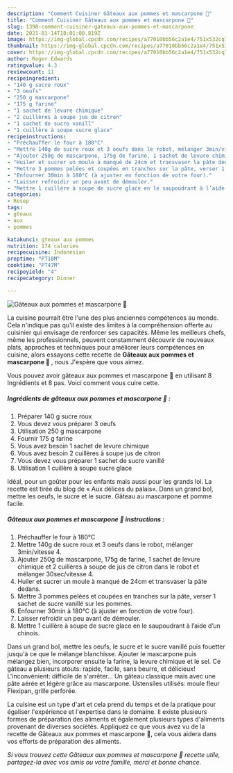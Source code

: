 ```yaml
---
description: "Comment Cuisiner Gâteaux aux pommes et mascarpone 🍰"
title: "Comment Cuisiner Gâteaux aux pommes et mascarpone 🍰"
slug: 1398-comment-cuisiner-gateaux-aux-pommes-et-mascarpone
date: 2021-01-14T18:01:00.819Z
image: https://img-global.cpcdn.com/recipes/a77010bb56c2a1e4/751x532cq70/gateaux-aux-pommes-et-mascarpone-🍰-photo-principale-de-la-recette.jpg
thumbnail: https://img-global.cpcdn.com/recipes/a77010bb56c2a1e4/751x532cq70/gateaux-aux-pommes-et-mascarpone-🍰-photo-principale-de-la-recette.jpg
cover: https://img-global.cpcdn.com/recipes/a77010bb56c2a1e4/751x532cq70/gateaux-aux-pommes-et-mascarpone-🍰-photo-principale-de-la-recette.jpg
author: Roger Edwards
ratingvalue: 4.3
reviewcount: 11
recipeingredient:
- "140 g sucre roux"
- "3 oeufs"
- "250 g mascarpone"
- "175 g farine"
- "1 sachet de levure chimique"
- "2 cuillères à soupe jus de citron"
- "1 sachet de sucre vanill"
- "1 cuillère à soupe sucre glace"
recipeinstructions:
- "Préchauffer le four à 180°C"
- "Mettre 140g de sucre roux et 3 oeufs dans le robot, mélanger 3min/vitesse 4."
- "Ajouter 250g de mascarpone, 175g de farine, 1 sachet de levure chimique et 2 cuillères à soupe de jus de citron dans le robot et mélanger 30sec/vitesse 4."
- "Huiler et sucrer un moule à manqué de 24cm et transvaser la pâte dedans."
- "Mettre 3 pommes pelées et coupées en tranches sur la pâte, verser 1 sachet de sucre vanillé sur les pommes."
- "Enfourner 30min à 180°C (à ajuster en fonction de votre four)."
- "Laisser refroidir un peu avant de démouler."
- "Mettre 1 cuillère à soupe de sucre glace en le saupoudrant à l’aide d’un chinois."
categories:
- Resep
tags:
- gteaux
- aux
- pommes

katakunci: gteaux aux pommes 
nutrition: 174 calories
recipecuisine: Indonesian
preptime: "PT18M"
cooktime: "PT47M"
recipeyield: "4"
recipecategory: Dinner

---
```



![Gâteaux aux pommes et mascarpone 🍰](https://img-global.cpcdn.com/recipes/a77010bb56c2a1e4/751x532cq70/gateaux-aux-pommes-et-mascarpone-🍰-photo-principale-de-la-recette.jpg)

La cuisine pourrait être l'une des plus anciennes compétences au monde. Cela n'indique pas qu'il existe des limites à la compréhension offerte au cuisinier qui envisage de renforcer ses capacités. Même les meilleurs chefs, même les professionnels, peuvent constamment découvrir de nouveaux plats, approches et techniques pour améliorer leurs compétences en cuisine, alors essayons cette recette de <strong> Gâteaux aux pommes et mascarpone 🍰 </strong>, nous J'espère que vous aimez.

<!--inarticleads1-->

Vous pouvez avoir gâteaux aux pommes et mascarpone 🍰 en utilisant 8 Ingrédients et 8 pas. Voici comment vous cuire cette.

##### Ingrédients de gâteaux aux pommes et mascarpone 🍰 :

1. Préparer 140 g sucre roux
1. Vous devez vous préparer 3 oeufs
1. Utilisation 250 g mascarpone
1. Fournir 175 g farine
1. Vous avez besoin 1 sachet de levure chimique
1. Vous avez besoin 2 cuillères à soupe jus de citron
1. Vous devez vous préparer 1 sachet de sucre vanillé
1. Utilisation 1 cuillère à soupe sucre glace


Idéal, pour un goûter pour les enfants mais aussi pour les grands lol. La recette est tirée du blog de « Aux délices du palais«. Dans un grand bol, mettre les oeufs, le sucre et le sucre. Gâteau au mascarpone et pomme facile. 

<!--inarticleads2-->

##### Gâteaux aux pommes et mascarpone 🍰 instructions :

1. Préchauffer le four à 180°C
1. Mettre 140g de sucre roux et 3 oeufs dans le robot, mélanger 3min/vitesse 4.
1. Ajouter 250g de mascarpone, 175g de farine, 1 sachet de levure chimique et 2 cuillères à soupe de jus de citron dans le robot et mélanger 30sec/vitesse 4.
1. Huiler et sucrer un moule à manqué de 24cm et transvaser la pâte dedans.
1. Mettre 3 pommes pelées et coupées en tranches sur la pâte, verser 1 sachet de sucre vanillé sur les pommes.
1. Enfourner 30min à 180°C (à ajuster en fonction de votre four).
1. Laisser refroidir un peu avant de démouler.
1. Mettre 1 cuillère à soupe de sucre glace en le saupoudrant à l’aide d’un chinois.


Dans un grand bol, mettre les oeufs, le sucre et le sucre vanillé puis fouetter jusqu&#39;à ce que le mélange blanchisse. Ajouter le mascarpone puis mélangez bien, incorporer ensuite la farine, la levure chimique et le sel. Ce gâteau a plusieurs atouts: rapide, facile, sans beurre, et délicieux! L&#39;inconvénient: difficile de s&#39;arrêter… Un gâteau classique mais avec une pâte aérée et légère grâce au mascarpone. Ustensiles utilisés: moule fleur Flexipan, grille perforée. 

<!--inarticleads1-->

<p>
La cuisine est un type d'art et cela prend du temps et de la pratique pour égaliser l'expérience et l'expertise dans le domaine. Il existe plusieurs formes de préparation des aliments et également plusieurs types d'aliments provenant de diverses sociétés. Appliquez ce que vous avez vu de la recette de Gâteaux aux pommes et mascarpone 🍰, cela vous aidera dans vos efforts de préparation des aliments.
</p>

<p>
<i>Si vous trouvez cette Gâteaux aux pommes et mascarpone 🍰 recette utile, partagez-la avec vos amis ou votre famille, merci et bonne chance.</i>
</p>
